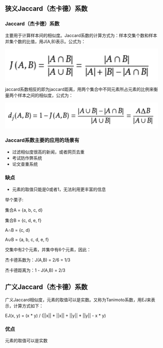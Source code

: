 ## 狭义Jaccard（杰卡德）系数

### Jaccard（杰卡德）系数
主要用于计算样本间的相似度。Jaccard系数的计算方式为：样本交集个数和样本并集个数的比值，用J(A,B)表示。公式为：

![欧式距离](../../images/jaccard1.png)

jaccard系数相反的即为jaccard距离，用两个集合中不同元素所占元素的比例来衡量两个样本之间的相似度，公式为：
 
![欧式距离](../../images/jaccard2.png)

### Jaccard系数主要的应用的场景有
- 过滤相似度很高的新闻，或者网页去重
- 考试防作弊系统
- 论文查重系统

### 缺点
 - 元素的取值只能是0或者1，无法利用更丰富的信息

举个栗子:

集合A = {a, b, c, d}

集合B = {c, d, e, f}

A∩B = {c, d}

A∪B = {a, b, c, d, e, f}

交集中有2个元素，并集中有6个元素，因此：

杰卡德系数为：J(A,B) = 2/6 = 1/3

杰卡德距离为：1 - J(A,B) = 2/3


## 广义Jaccard（杰卡德）系数

广义Jaccard相似度，元素的取值可以是实数。又称为Tanimoto系数，用EJ来表示，计算方式如下：

EJ(x, y) = (x * y) / (||x|| * ||x|| + ||y|| * ||y|| - x * y)

### 优点

元素的取值可以是实数
